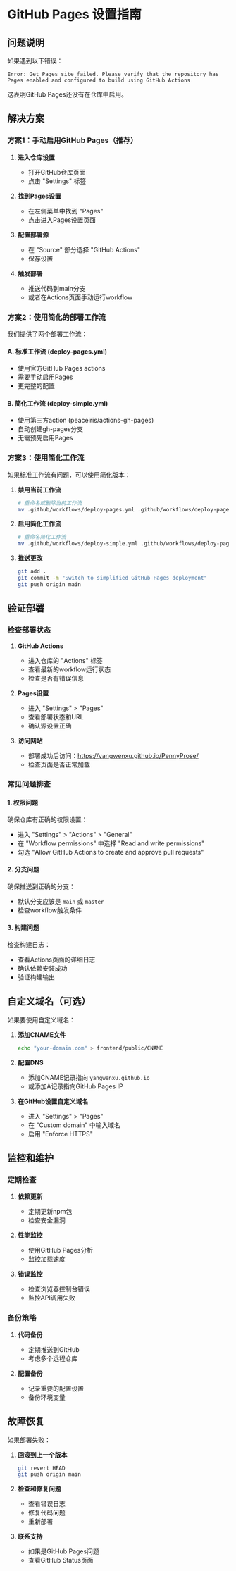 # GitHub Pages 设置指南

## 问题说明

如果遇到以下错误：
```
Error: Get Pages site failed. Please verify that the repository has Pages enabled and configured to build using GitHub Actions
```

这表明GitHub Pages还没有在仓库中启用。

## 解决方案

### 方案1：手动启用GitHub Pages（推荐）

1. **进入仓库设置**
   - 打开GitHub仓库页面
   - 点击 "Settings" 标签

2. **找到Pages设置**
   - 在左侧菜单中找到 "Pages"
   - 点击进入Pages设置页面

3. **配置部署源**
   - 在 "Source" 部分选择 "GitHub Actions"
   - 保存设置

4. **触发部署**
   - 推送代码到main分支
   - 或者在Actions页面手动运行workflow

### 方案2：使用简化的部署工作流

我们提供了两个部署工作流：

#### A. 标准工作流 (deploy-pages.yml)
- 使用官方GitHub Pages actions
- 需要手动启用Pages
- 更完整的配置

#### B. 简化工作流 (deploy-simple.yml)
- 使用第三方action (peaceiris/actions-gh-pages)
- 自动创建gh-pages分支
- 无需预先启用Pages

### 方案3：使用简化工作流

如果标准工作流有问题，可以使用简化版本：

1. **禁用当前工作流**
   ```bash
   # 重命名或删除当前工作流
   mv .github/workflows/deploy-pages.yml .github/workflows/deploy-pages.yml.disabled
   ```

2. **启用简化工作流**
   ```bash
   # 重命名简化工作流
   mv .github/workflows/deploy-simple.yml .github/workflows/deploy-pages.yml
   ```

3. **推送更改**
   ```bash
   git add .
   git commit -m "Switch to simplified GitHub Pages deployment"
   git push origin main
   ```

## 验证部署

### 检查部署状态

1. **GitHub Actions**
   - 进入仓库的 "Actions" 标签
   - 查看最新的workflow运行状态
   - 检查是否有错误信息

2. **Pages设置**
   - 进入 "Settings" > "Pages"
   - 查看部署状态和URL
   - 确认源设置正确

3. **访问网站**
   - 部署成功后访问：https://yangwenxu.github.io/PennyProse/
   - 检查页面是否正常加载

### 常见问题排查

#### 1. 权限问题
确保仓库有正确的权限设置：
- 进入 "Settings" > "Actions" > "General"
- 在 "Workflow permissions" 中选择 "Read and write permissions"
- 勾选 "Allow GitHub Actions to create and approve pull requests"

#### 2. 分支问题
确保推送到正确的分支：
- 默认分支应该是 `main` 或 `master`
- 检查workflow触发条件

#### 3. 构建问题
检查构建日志：
- 查看Actions页面的详细日志
- 确认依赖安装成功
- 验证构建输出

## 自定义域名（可选）

如果要使用自定义域名：

1. **添加CNAME文件**
   ```bash
   echo "your-domain.com" > frontend/public/CNAME
   ```

2. **配置DNS**
   - 添加CNAME记录指向 `yangwenxu.github.io`
   - 或添加A记录指向GitHub Pages IP

3. **在GitHub设置自定义域名**
   - 进入 "Settings" > "Pages"
   - 在 "Custom domain" 中输入域名
   - 启用 "Enforce HTTPS"

## 监控和维护

### 定期检查

1. **依赖更新**
   - 定期更新npm包
   - 检查安全漏洞

2. **性能监控**
   - 使用GitHub Pages分析
   - 监控加载速度

3. **错误监控**
   - 检查浏览器控制台错误
   - 监控API调用失败

### 备份策略

1. **代码备份**
   - 定期推送到GitHub
   - 考虑多个远程仓库

2. **配置备份**
   - 记录重要的配置设置
   - 备份环境变量

## 故障恢复

如果部署失败：

1. **回滚到上一个版本**
   ```bash
   git revert HEAD
   git push origin main
   ```

2. **检查和修复问题**
   - 查看错误日志
   - 修复代码问题
   - 重新部署

3. **联系支持**
   - 如果是GitHub Pages问题
   - 查看GitHub Status页面
